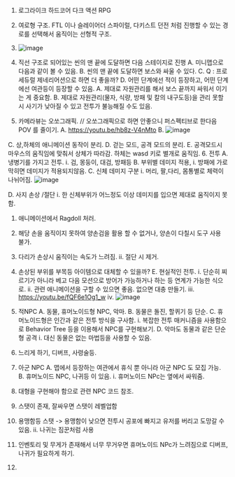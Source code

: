 1.	로그라이크 하드코어 다크 액션 RPG
2.	여로형 구조. FTL 이나 슬레이어더 스파이럴, 다키스트 던전 처럼 진행할 수 있는 경로를 선택해서 움직이는 선형적 구조. 
3.	 ![image](https://github.com/user-attachments/assets/419393dc-0929-4af0-90de-5bf834e30eb9)

4.	직선 구조로 되어있는 씬의 맨 끝에 도달하면 다음 스테이지로 진행
A.	 미니맵으로 다음과 같이 볼 수 있음.
B.	씬의 맨 끝에 도달하면 보스와 싸울 수 있다.
C.	Q : 프로세듀럴 제네리어션으로 하면 더 좋을까?
D.	어떤 단계에선 적이 등장하고, 어떤 단계에선 여관등이 등장할 수 있음.
A. 제대로 자원관리를 해서 보스 끝까지 싸워서 이기는 게 중요함.
B. 제대로 자원관리(물자, 식량, 방패 및 칼의 내구도등)을 관리 못할 시 사기가 낮아질 수 있고 전투가 불능해질 수도 있음.
6.	카메라뷰는 오쏘그래픽. // 오쏘그래픽으로 하면 안좋으니 퍼스펙티브로 한다음 POV 를 줄이기.
A.	https://youtu.be/hb8z-V4nMto
B.	 ![image](https://github.com/user-attachments/assets/b64e147c-75d5-4cb9-943e-4fc8e861e5bd)

C.	상,하체의 애니메이션 동작이 분리.
D.	걷는 모드, 공격 모드의 분리.
E.	공격모드시 마우스의 움직임에 맞춰서 상체가 따라감. 하체는 wasd 키로 별개로 움직임.
6.	전투
A.	냉병기를 가지고 전투.
i.	검, 몽둥이, 대검, 방패등
B.	부위별 데미지 적용,
i.	방패에 가로막히면 데미지가 적용되지않음.
C.	신체 데미지 구분
i.	머리, 팔,다리, 몸통별로 체력이 나뉘어짐.
![image](https://github.com/user-attachments/assets/f903f206-e6f9-4088-a74a-85a8a7cabb5a)

D.	사지 손상 /절단 
i.	한 신체부위가 어느정도 이상 데미지를 입으면 제대로 움직이지 못함.
1.	애니메이션에서 Ragdoll 처러.
2.	해당 손을 움직이지 못하여 양손검을 활용 할 수 없거나, 양손이 다칠시 도구 사용 불가.
3.	다리가 손상시 움직이는 속도가 느려짐.
ii.	절단 시 제거.
1.	손상된 부위를 부목등 아이템으로 대체할 수 있을까?
E.	현실적인 전투.
i.	단순히 찌르기가 아니라 베고 다음 모션으로 방어가 가능하거나 하는 등 연계가 가능한 식으로.
ii.	관련 애니메이션을 구할 수 있으면 좋음. 없으면 대충 만들기.
iii.	https://youtu.be/fQF6e1Og1_w
iv.	 ![image](https://github.com/user-attachments/assets/360c675e-1f2b-4fad-b91a-ccf637f8ccb8)

7.	적NPC
A.	동물, 휴머노이드형 NPC, 악마.
B.	동물은 돌진, 할퀴기 등 단순.
C.	휴머노이드형은 인간과 같은 전투 방식을 구사함.
i.	복잡한 전투 매커니즘을 사용함으로 Behavior Tree 등을 이용해서 NPC를 구현해보기.
D.	악마도 동물과 같은 단순형 공격
i.	대신 동물은 없는 마법등을 사용할 수 있음.
1.	느리게 하기, 디버프, 사령술등.
8.	아군 NPC
A.	맵에서 등장하는 여관에서 휴식 뿐 아니라 아군 NPC 도 모집 가능.
B.	휴머노이드 NPC, 나귀등 이 있음.
i.	휴머노이드 NPc는 옆에서 싸워줌.
1.	대형을 구현해야 함으로 관련 NPC 코드 참조.
2.	스탯이 존재, 잘싸우면 스탯이 레벨업함
3.	용맹함등 스탯 -> 용맹함이 낮으면 전투시 공포에 빠지고 유저를 버리고 도망갈 수 있음.
ii.	나귀는 짐꾼처럼 사용
1.	인벤토리 및 무게가 존재해서 너무 무거우면 휴머노이드 NPc가 느려짐으로 디버프, 나귀가 필요하게 하기.
2.	
